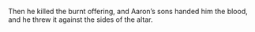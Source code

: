 Then he killed the burnt offering, and Aaron’s sons handed him the blood, and he threw it against the sides of the altar.
